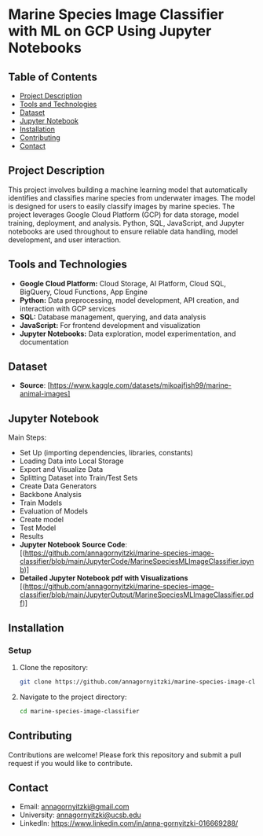 # Marine Species Image Classifier with ML on GCP Using Jupyter Notebooks

## Table of Contents

- [Project Description](#project-description)
- [Tools and Technologies](#tools-and-technologies)
- [Dataset](#dataset)
- [Jupyter Notebook](#jupyter-notebook)
- [Installation](#installation)
- [Contributing](#contributing)
- [Contact](#contact)

## Project Description
This project involves building a machine learning model that automatically identifies and classifies marine species from underwater images. The model is designed for users to easily classify images by marine species. The project leverages Google Cloud Platform (GCP) for data storage, model training, deployment, and analysis. Python, SQL, JavaScript, and Jupyter notebooks are used throughout to ensure reliable data handling, model development, and user interaction.

## Tools and Technologies
- **Google Cloud Platform:**
  Cloud Storage, AI Platform, Cloud SQL, BigQuery, Cloud Functions, App Engine
- **Python:**
  Data preprocessing, model development, API creation, and interaction with GCP services
- **SQL:**
  Database management, querying, and data analysis
- **JavaScript:**
  For frontend development and visualization
- **Jupyter Notebooks:**
  Data exploration, model experimentation, and documentation
  
## Dataset
- **Source**: [https://www.kaggle.com/datasets/mikoajfish99/marine-animal-images]
  
## Jupyter Notebook
Main Steps:
- Set Up (importing dependencies, libraries, constants)
- Loading Data into Local Storage
- Export and Visualize Data
- Splitting Dataset into Train/Test Sets
- Create Data Generators
- Backbone Analysis
- Train Models
- Evaluation of Models
- Create model
- Test Model
- Results
- **Jupyter Notebook Source Code**: [(https://github.com/annagornyitzki/marine-species-image-classifier/blob/main/JupyterCode/MarineSpeciesMLImageClassifier.ipynb)]
- **Detailed Jupyter Notebook pdf with Visualizations** [(https://github.com/annagornyitzki/marine-species-image-classifier/blob/main/JupyterOutput/MarineSpeciesMLImageClassifier.pdf)]

## Installation

### Setup
1. Clone the repository:
    ```bash
    git clone https://github.com/annagornyitzki/marine-species-image-classifier.git
    ```
2. Navigate to the project directory:
    ```bash
    cd marine-species-image-classifier
    ```
    
## Contributing
Contributions are welcome! Please fork this repository and submit a pull request if you would like to contribute.

## Contact
- Email: annagornyitzki@gmail.com
- University: annagornyitzki@ucsb.edu
- LinkedIn: https://www.linkedin.com/in/anna-gornyitzki-016669288/
